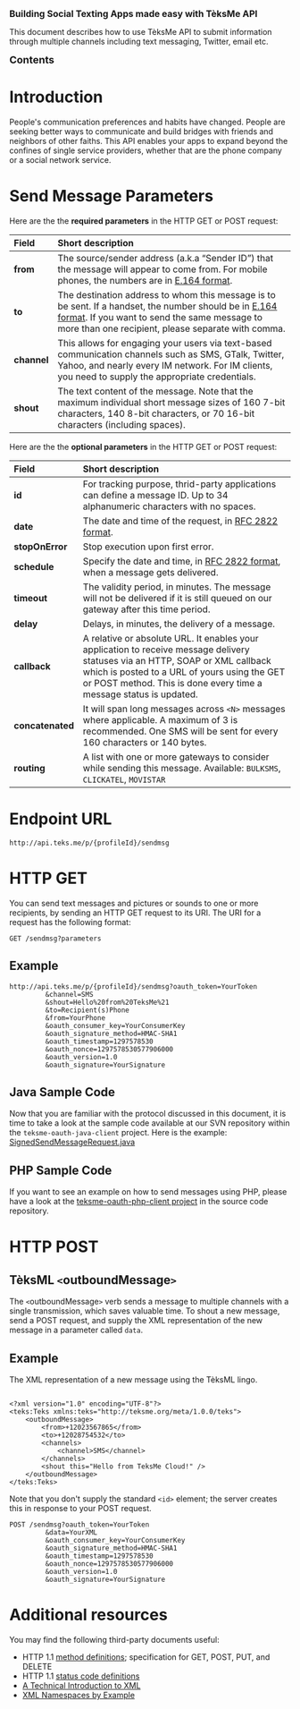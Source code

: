 <font size='3'><b>Building Social Texting Apps made easy with TèksMe API</b></font>

This document describes how to use TèksMe API to submit information through multiple channels including text messaging, Twitter, email etc.

<font size='4'><b>Contents</b></font>



# Introduction #

People's communication preferences and habits have changed. People are seeking better ways to communicate and build bridges with friends and neighbors of other faiths. This API enables your apps to expand beyond the confines of single service providers, whether that are the phone company or a social network service.

# Send Message Parameters #

Here are the the **required parameters** in the HTTP GET or POST request:

| **Field** | **Short description** |
|:----------|:----------------------|
| **from**  | The source/sender address (a.k.a “Sender ID”) that the message will appear to come from. For mobile phones, the numbers are in [E.164 format](http://en.wikipedia.org/wiki/E.164). |
| **to**    | The destination address to whom this message is to be sent. If a handset, the number should be in [E.164 format](http://en.wikipedia.org/wiki/E.164). If you want to send the same message to more than one recipient, please separate with comma. |
| **channel** | This allows for engaging your users via text-based communication channels such as SMS, GTalk, Twitter, Yahoo, and nearly every IM network. For IM clients, you need to supply the appropriate credentials. |
| **shout** | The text content of the message. Note that the maximum individual short message sizes of 160 7-bit characters, 140 8-bit characters, or 70 16-bit characters (including spaces). |

Here are the the **optional parameters** in the HTTP GET or POST request:

| **Field** | **Short description** |
|:----------|:----------------------|
| **id**    | For tracking purpose, thrid-party applications can define a message ID. Up to 34 alphanumeric characters with no spaces. |
| **date**  | The date and time of the request, in [RFC 2822 format](http://www.ietf.org/rfc/rfc2822.txt). |
| **stopOnError** | Stop execution upon first error. |
| **schedule** | Specify the date and time, in [RFC 2822 format](http://www.ietf.org/rfc/rfc2822.txt), when a message gets delivered. |
| **timeout** | The validity period, in minutes. The message will not be delivered if it is still queued on our gateway after this time period. |
| **delay** | Delays, in minutes, the delivery of a message. |
| **callback** | A relative or absolute URL. It enables your application to receive message delivery statuses via an HTTP, SOAP or XML callback which is posted to a URL of yours using the GET or POST method. This is done every time a message status is updated. |
| **concatenated** | It will span long messages across `<N>` messages where applicable. A maximum of 3 is recommended. One SMS will be sent for every 160 characters or 140 bytes. |
| **routing** | A list with one or more gateways to consider while sending this message. Available: ` BULKSMS `, `CLICKATEL`, ` MOVISTAR ` |

# Endpoint URL #

```
http://api.teks.me/p/{profileId}/sendmsg
```


# HTTP GET #

You can send text messages and pictures or sounds to one or more recipients, by sending an HTTP GET request to its URI. The URI for a request has the following format:

```
GET /sendmsg?parameters
```

## Example ##

```
http://api.teks.me/p/{profileId}/sendmsg?oauth_token=YourToken
         &channel=SMS
         &shout=Hello%20from%20TeksMe%21
         &to=Recipient(s)Phone 
         &from=YourPhone
         &oauth_consumer_key=YourConsumerKey
         &oauth_signature_method=HMAC-SHA1
         &oauth_timestamp=1297578530
         &oauth_nonce=1297578530577906000
         &oauth_version=1.0
         &oauth_signature=YourSignature

```

## Java Sample Code ##

Now that you are familiar with the protocol discussed in this document, it is time to take a look at the sample code available at our SVN repository within the ` teksme-oauth-java-client ` project. Here is the example: [SignedSendMessageRequest.java](http://code.google.com/p/teksme/source/browse/trunk/client/java/example/teksme-oauth-java-client/src/org/teksme/server/tests/oauth/SignedSendMessageRequest.java)

## PHP Sample Code ##

If you want to see an example on how to send messages using PHP, please have a look at the [teksme-oauth-php-client project](http://code.google.com/p/teksme/source/browse/trunk/client/php/example/teksme-oauth-php-client/oauth_send_message.php) in the source code repository.

# HTTP POST #

## TèksML `<`outboundMessage`>` ##

The `<`outboundMessage`>` verb sends a message to multiple channels with a single transmission, which saves valuable time. To shout a new message, send a POST request, and supply the XML representation of the new message in a parameter called ` data `.

## Example ##

The XML representation of a new message using the TèksML lingo.

```

<?xml version="1.0" encoding="UTF-8"?>
<teks:Teks xmlns:teks="http://teksme.org/meta/1.0.0/teks">
	<outboundMessage>
		<from>+12023567865</from>
		<to>+12028754532</to>
		<channels>
			<channel>SMS</channel>
		</channels>
		<shout this="Hello from TeksMe Cloud!" />
	</outboundMessage>
</teks:Teks>

```

Note that you don't supply the standard `<id>` element; the server creates this in response to your POST request.

```
POST /sendmsg?oauth_token=YourToken
         &data=YourXML
         &oauth_consumer_key=YourConsumerKey
         &oauth_signature_method=HMAC-SHA1
         &oauth_timestamp=1297578530
         &oauth_nonce=1297578530577906000
         &oauth_version=1.0
         &oauth_signature=YourSignature
```

# Additional resources #

You may find the following third-party documents useful:

  * HTTP 1.1 [method definitions](http://www.w3.org/Protocols/rfc2616/rfc2616-sec9.html); specification for GET, POST, PUT, and DELETE
  * HTTP 1.1 [status code definitions](http://www.w3.org/Protocols/rfc2616/rfc2616-sec10.html)
  * [A Technical Introduction to XML](http://www.xml.com/pub/a/98/10/guide0.html)
  * [XML Namespaces by Example](http://www.xml.com/pub/a/1999/01/namespaces.html)